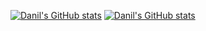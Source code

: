 [![Danil's GitHub stats](https://github-readme-stats.vercel.app/api?username=MGlower-RU&hide=stars,contribs&show_icons=true&hide_border=true&theme=dracula#gh-dark-mode-only)](https://github.com/anuraghazra/github-readme-stats)
[![Danil's GitHub stats](https://github-readme-stats.vercel.app/api?username=MGlower-RU&hide=stars,contribs&show_icons=true&theme=default#gh-light-mode-only)](https://github.com/anuraghazra/github-readme-stats)
